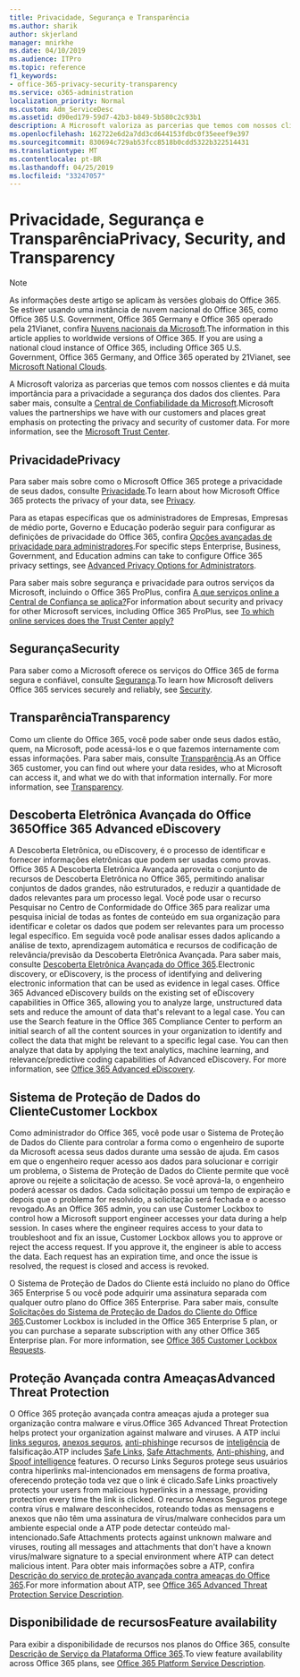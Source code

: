 ```yaml
---
title: Privacidade, Segurança e Transparência
ms.author: sharik
author: skjerland
manager: mnirkhe
ms.date: 04/10/2019
ms.audience: ITPro
ms.topic: reference
f1_keywords:
- office-365-privacy-security-transparency
ms.service: o365-administration
localization_priority: Normal
ms.custom: Adm_ServiceDesc
ms.assetid: d90ed179-59d7-42b3-b849-5b580c2c93b1
description: A Microsoft valoriza as parcerias que temos com nossos clientes e dá muita importância para a privacidade a segurança dos dados dos clientes. Para saber mais, consulte a Central de Confiabilidade da Microsoft.
ms.openlocfilehash: 162722e6d2a7dd3cd644153fdbc0f35eeef9e397
ms.sourcegitcommit: 830694c729ab53fcc8518b0cdd5322b322514431
ms.translationtype: MT
ms.contentlocale: pt-BR
ms.lasthandoff: 04/25/2019
ms.locfileid: "33247057"
---
```

# <a name="privacy-security-and-transparency"></a><span data-ttu-id="e4c6e-104">Privacidade, Segurança e Transparência</span><span class="sxs-lookup"><span data-stu-id="e4c6e-104">Privacy, Security, and Transparency</span></span>

> [!NOTE]
> <span data-ttu-id="e4c6e-p102">As informações deste artigo se aplicam às versões globais do Office 365. Se estiver usando uma instância de nuvem nacional do Office 365, como Office 365 U.S. Government, Office 365 Germany e Office 365 operado pela 21Vianet, confira [Nuvens nacionais da Microsoft](https://go.microsoft.com/fwlink/?linkid=841582).</span><span class="sxs-lookup"><span data-stu-id="e4c6e-p102">The information in this article applies to worldwide versions of Office 365. If you are using a national cloud instance of Office 365, including Office 365 U.S. Government, Office 365 Germany, and Office 365 operated by 21Vianet, see [Microsoft National Clouds](https://go.microsoft.com/fwlink/?linkid=841582).</span></span> 
  
<span data-ttu-id="e4c6e-p103">A Microsoft valoriza as parcerias que temos com nossos clientes e dá muita importância para a privacidade a segurança dos dados dos clientes. Para saber mais, consulte a [Central de Confiabilidade da Microsoft](http://go.microsoft.com/fwlink/?LinkID=717951&amp;clcid=0x409).</span><span class="sxs-lookup"><span data-stu-id="e4c6e-p103">Microsoft values the partnerships we have with our customers and places great emphasis on protecting the privacy and security of customer data. For more information, see the [Microsoft Trust Center](http://go.microsoft.com/fwlink/?LinkID=717951&amp;clcid=0x409).</span></span>
  
## <a name="privacy"></a><span data-ttu-id="e4c6e-109">Privacidade</span><span class="sxs-lookup"><span data-stu-id="e4c6e-109">Privacy</span></span>

<span data-ttu-id="e4c6e-110">Para saber mais sobre como o Microsoft Office 365 protege a privacidade de seus dados, consulte [Privacidade](http://go.microsoft.com/fwlink/?LinkID=717953&amp;clcid=0x409).</span><span class="sxs-lookup"><span data-stu-id="e4c6e-110">To learn about how Microsoft Office 365 protects the privacy of your data, see [Privacy](http://go.microsoft.com/fwlink/?LinkID=717953&amp;clcid=0x409).</span></span> 
  
<span data-ttu-id="e4c6e-111">Para as etapas específicas que os administradores de Empresas, Empresas de médio porte, Governo e Educação poderão seguir para configurar as definições de privacidade do Office 365, confira [Opções avançadas de privacidade para administradores](https://go.microsoft.com/fwlink/p/?LinkID=285202).</span><span class="sxs-lookup"><span data-stu-id="e4c6e-111">For specific steps Enterprise, Business, Government, and Education admins can take to configure Office 365 privacy settings, see [Advanced Privacy Options for Administrators](https://go.microsoft.com/fwlink/p/?LinkID=285202).</span></span>
  
<span data-ttu-id="e4c6e-112">Para saber mais sobre segurança e privacidade para outros serviços da Microsoft, incluindo o Office 365 ProPlus, confira [A que serviços online a Central de Confiança se aplica?](https://www.microsoft.com/trustcenter/default.aspx)</span><span class="sxs-lookup"><span data-stu-id="e4c6e-112">For information about security and privacy for other Microsoft services, including Office 365 ProPlus, see [To which online services does the Trust Center apply?](https://www.microsoft.com/trustcenter/default.aspx)</span></span>
  
## <a name="security"></a><span data-ttu-id="e4c6e-113">Segurança</span><span class="sxs-lookup"><span data-stu-id="e4c6e-113">Security</span></span>

<span data-ttu-id="e4c6e-114">Para saber como a Microsoft oferece os serviços do Office 365 de forma segura e confiável, consulte [Segurança](http://go.microsoft.com/fwlink/?LinkID=717954&amp;clcid=0x409).</span><span class="sxs-lookup"><span data-stu-id="e4c6e-114">To learn how Microsoft delivers Office 365 services securely and reliably, see [Security](http://go.microsoft.com/fwlink/?LinkID=717954&amp;clcid=0x409).</span></span>
  
## <a name="transparency"></a><span data-ttu-id="e4c6e-115">Transparência</span><span class="sxs-lookup"><span data-stu-id="e4c6e-115">Transparency</span></span>

<span data-ttu-id="e4c6e-p104">Como um cliente do Office 365, você pode saber onde seus dados estão, quem, na Microsoft, pode acessá-los e o que fazemos internamente com essas informações. Para saber mais, consulte [Transparência](http://go.microsoft.com/fwlink/?LinkID=717955&amp;clcid=0x409).</span><span class="sxs-lookup"><span data-stu-id="e4c6e-p104">As an Office 365 customer, you can find out where your data resides, who at Microsoft can access it, and what we do with that information internally. For more information, see [Transparency](http://go.microsoft.com/fwlink/?LinkID=717955&amp;clcid=0x409).</span></span>
  
## <a name="office-365-advanced-ediscovery"></a><span data-ttu-id="e4c6e-118">Descoberta Eletrônica Avançada do Office 365</span><span class="sxs-lookup"><span data-stu-id="e4c6e-118">Office 365 Advanced eDiscovery</span></span>

<span data-ttu-id="e4c6e-p105">A Descoberta Eletrônica, ou eDiscovery, é o processo de identificar e fornecer informações eletrônicas que podem ser usadas como provas. Office 365 A Descoberta Eletrônica Avançada aproveita o conjunto de recursos de Descoberta Eletrônica no Office 365, permitindo analisar conjuntos de dados grandes, não estruturados, e reduzir a quantidade de dados relevantes para um processo legal. Você pode usar o recurso Pesquisar no Centro de Conformidade do Office 365 para realizar uma pesquisa inicial de todas as fontes de conteúdo em sua organização para identificar e coletar os dados que podem ser relevantes para um processo legal específico. Em seguida você pode analisar esses dados aplicando a análise de texto, aprendizagem automática e recursos de codificação de relevância/previsão da Descoberta Eletrônica Avançada. Para saber mais, consulte [Descoberta Eletrônica Avançada do Office 365](http://go.microsoft.com/fwlink/?LinkID=717971&amp;clcid=0x409).</span><span class="sxs-lookup"><span data-stu-id="e4c6e-p105">Electronic discovery, or eDiscovery, is the process of identifying and delivering electronic information that can be used as evidence in legal cases. Office 365 Advanced eDiscovery builds on the existing set of eDiscovery capabilities in Office 365, allowing you to analyze large, unstructured data sets and reduce the amount of data that's relevant to a legal case. You can use the Search feature in the Office 365 Compliance Center to perform an initial search of all the content sources in your organization to identify and collect the data that might be relevant to a specific legal case. You can then analyze that data by applying the text analytics, machine learning, and relevance/predictive coding capabilities of Advanced eDiscovery. For more information, see [Office 365 Advanced eDiscovery](http://go.microsoft.com/fwlink/?LinkID=717971&amp;clcid=0x409).</span></span>
  
## <a name="customer-lockbox"></a><span data-ttu-id="e4c6e-124">Sistema de Proteção de Dados do Cliente</span><span class="sxs-lookup"><span data-stu-id="e4c6e-124">Customer Lockbox</span></span>

<span data-ttu-id="e4c6e-p106">Como administrador do Office 365, você pode usar o Sistema de Proteção de Dados do Cliente para controlar a forma como o engenheiro de suporte da Microsoft acessa seus dados durante uma sessão de ajuda. Em casos em que o engenheiro requer acesso aos dados para solucionar e corrigir um problema, o Sistema de Proteção de Dados do Cliente permite que você aprove ou rejeite a solicitação de acesso. Se você aprová-la, o engenheiro poderá acessar os dados. Cada solicitação possui um tempo de expiração e depois que o problema for resolvido, a solicitação será fechada e o acesso revogado.</span><span class="sxs-lookup"><span data-stu-id="e4c6e-p106">As an Office 365 admin, you can use Customer Lockbox to control how a Microsoft support engineer accesses your data during a help session. In cases where the engineer requires access to your data to troubleshoot and fix an issue, Customer Lockbox allows you to approve or reject the access request. If you approve it, the engineer is able to access the data. Each request has an expiration time, and once the issue is resolved, the request is closed and access is revoked.</span></span>
  
<span data-ttu-id="e4c6e-p107">O Sistema de Proteção de Dados do Cliente está incluído no plano do Office 365 Enterprise 5 ou você pode adquirir uma assinatura separada com qualquer outro plano do Office 365 Enterprise. Para saber mais, consulte [Solicitações do Sistema de Proteção de Dados do Cliente do Office 365](http://go.microsoft.com/fwlink/?LinkID=717969&amp;clcid=0x409).</span><span class="sxs-lookup"><span data-stu-id="e4c6e-p107">Customer Lockbox is included in the Office 365 Enterprise 5 plan, or you can purchase a separate subscription with any other Office 365 Enterprise plan. For more information, see [Office 365 Customer Lockbox Requests](http://go.microsoft.com/fwlink/?LinkID=717969&amp;clcid=0x409).</span></span>
  
## <a name="advanced-threat-protection"></a><span data-ttu-id="e4c6e-131">Proteção Avançada contra Ameaças</span><span class="sxs-lookup"><span data-stu-id="e4c6e-131">Advanced Threat Protection</span></span>

<span data-ttu-id="e4c6e-132">O Office 365 proteção avançada contra ameaças ajuda a proteger sua organização contra malware e vírus.</span><span class="sxs-lookup"><span data-stu-id="e4c6e-132">Office 365 Advanced Threat Protection helps protect your organization against malware and viruses.</span></span> <span data-ttu-id="e4c6e-133">A ATP inclui [links seguros](https://docs.microsoft.com/office365/securitycompliance/atp-safe-links), [anexos seguros](https://docs.microsoft.com/office365/securitycompliance/atp-safe-attachments), [anti-phishing](https://docs.microsoft.com/office365/securitycompliance/atp-anti-phishing)e recursos de [inteligência](https://docs.microsoft.com/office365/securitycompliance/learn-about-spoof-intelligence) de falsificação.</span><span class="sxs-lookup"><span data-stu-id="e4c6e-133">ATP includes [Safe Links](https://docs.microsoft.com/office365/securitycompliance/atp-safe-links), [Safe Attachments](https://docs.microsoft.com/office365/securitycompliance/atp-safe-attachments), [Anti-phishing](https://docs.microsoft.com/office365/securitycompliance/atp-anti-phishing), and [Spoof intelligence](https://docs.microsoft.com/office365/securitycompliance/learn-about-spoof-intelligence) features.</span></span> <span data-ttu-id="e4c6e-134">O recurso Links Seguros protege seus usuários contra hiperlinks mal-intencionados em mensagens de forma proativa, oferecendo proteção toda vez que o link é clicado.</span><span class="sxs-lookup"><span data-stu-id="e4c6e-134">Safe Links proactively protects your users from malicious hyperlinks in a message, providing protection every time the link is clicked.</span></span> <span data-ttu-id="e4c6e-135">O recurso Anexos Seguros protege contra vírus e malware desconhecidos, roteando todas as mensagens e anexos que não têm uma assinatura de vírus/malware conhecidos para um ambiente especial onde a ATP pode detectar conteúdo mal-intencionado.</span><span class="sxs-lookup"><span data-stu-id="e4c6e-135">Safe Attachments protects against unknown malware and viruses, routing all messages and attachments that don't have a known virus/malware signature to a special environment where ATP can detect malicious intent.</span></span> <span data-ttu-id="e4c6e-136">Para obter mais informações sobre a ATP, confira [Descrição do serviço de proteção avançada contra ameaças do Office 365](../office-365-advanced-threat-protection-service-description.md).</span><span class="sxs-lookup"><span data-stu-id="e4c6e-136">For more information about ATP, see [Office 365 Advanced Threat Protection Service Description](../office-365-advanced-threat-protection-service-description.md).</span></span>
  
## <a name="feature-availability"></a><span data-ttu-id="e4c6e-137">Disponibilidade de recursos</span><span class="sxs-lookup"><span data-stu-id="e4c6e-137">Feature availability</span></span>

<span data-ttu-id="e4c6e-138">Para exibir a disponibilidade de recursos nos planos do Office 365, consulte [Descrição de Serviço da Plataforma Office 365](https://technet.microsoft.com/library/office-365-platform-service-description.aspx).</span><span class="sxs-lookup"><span data-stu-id="e4c6e-138">To view feature availability across Office 365 plans, see [Office 365 Platform Service Description](https://technet.microsoft.com/library/office-365-platform-service-description.aspx).</span></span>
  

